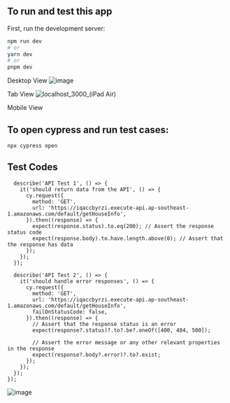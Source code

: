 ## To run and test this app

First, run the development server:

```bash
npm run dev
# or
yarn dev
# or
pnpm dev
```

Desktop View
![image](https://github.com/amanthajayathilake/meta-prop/assets/79798311/53e53e1a-0f5d-452d-97c9-51f7a12818f6)

Tab View
![localhost_3000_(iPad Air)](https://github.com/amanthajayathilake/meta-prop/assets/79798311/ea9edd7a-bbb4-4927-91dc-51cc5554cdf8)

Mobile View



## To open cypress and run test cases:
```npx cypress open```

## Test Codes
```describe('API Tests', () => {
  describe('API Test 1', () => {
    it('should return data from the API', () => {
      cy.request({
        method: 'GET',
        url: 'https://iqaccbyrzi.execute-api.ap-southeast-1.amazonaws.com/default/getHouseInfo',
      }).then((response) => {
        expect(response.status).to.eq(200); // Assert the response status code
        expect(response.body).to.have.length.above(0); // Assert that the response has data
      });
    });
  });

  describe('API Test 2', () => {
    it('should handle error responses', () => {
      cy.request({
        method: 'GET',
        url: 'https://iqaccbyrzi.execute-api.ap-southeast-1.amazonaws.com/default/getHouseInfo',
        failOnStatusCode: false,
      }).then((response) => {
        // Assert that the response status is an error
        expect(response?.status)?.to?.be?.oneOf([400, 404, 500]);

        // Assert the error message or any other relevant properties in the response
        expect(response?.body?.error)?.to?.exist;
      });
    });
  });
});
```

![image](https://github.com/amanthajayathilake/meta-prop/assets/79798311/eec7c117-bc3a-4452-94d2-606f9155271c)



